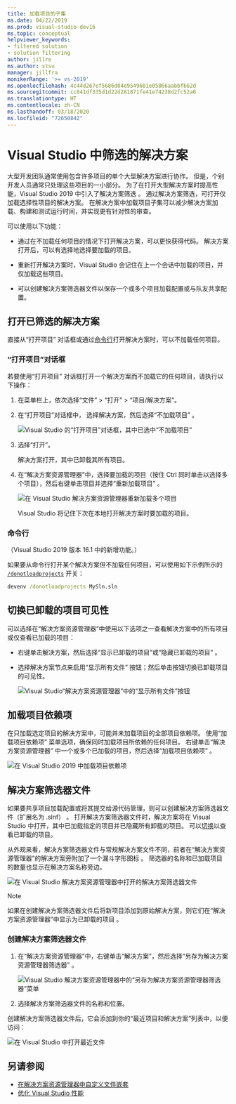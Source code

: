 ```yaml
---
title: 加载项目的子集
ms.date: 04/22/2019
ms.prod: visual-studio-dev16
ms.topic: conceptual
helpviewer_keywords:
- filtered solution
- solution filtering
author: jillre
ms.author: stsu
manager: jillfra
monikerRange: '>= vs-2019'
ms.openlocfilehash: 4c44d267ef5686d04e9549601e05866aabbfb62d
ms.sourcegitcommit: cc841df335d1d22d281871fe41e74238d2fc52a6
ms.translationtype: HT
ms.contentlocale: zh-CN
ms.lasthandoff: 03/18/2020
ms.locfileid: "72650842"
---
```

# <a name="filtered-solutions-in-visual-studio"></a>Visual Studio 中筛选的解决方案

大型开发团队通常使用包含许多项目的单个大型解决方案进行协作。 但是，个别开发人员通常只处理这些项目的一小部分。 为了在打开大型解决方案时提高性能，Visual Studio 2019 中引入了解决方案筛选  。 通过解决方案筛选，可打开仅加载选择性项目的解决方案。 在解决方案中加载项目子集可以减少解决方案加载、构建和测试运行时间，并实现更有针对性的审查。

可以使用以下功能：

- 通过在不加载任何项目的情况下打开解决方案，可以更快获得代码。 解决方案打开后，可以有选择地选择要加载的项目。

- 重新打开解决方案时，Visual Studio 会记住在上一个会话中加载的项目，并仅加载这些项目。

- 可以创建解决方案筛选器文件以保存一个或多个项目加载配置或与队友共享配置。

## <a name="open-a-filtered-solution"></a>打开已筛选的解决方案

直接从“打开项目”  对话框或通过[命令行](#command-line)打开解决方案时，可以不加载任何项目。

### <a name="open-project-dialog"></a>“打开项目”对话框

若要使用“打开项目”  对话框打开一个解决方案而不加载它的任何项目，请执行以下操作：

1. 在菜单栏上，依次选择“文件” > “打开” > “项目/解决方案”。

2. 在“打开项目”对话框中，  选择解决方案，然后选择“不加载项目”  。

   ![Visual Studio 的“打开项目”对话框，其中已选中“不加载项目”](media/filtered-solutions/do-not-load-projects.png)

3. 选择“打开”。 

   解决方案打开，其中已卸载其所有项目。

4. 在“解决方案资源管理器”中，选择要加载的项目（按住 Ctrl 同时单击以选择多个项目），然后右键单击项目并选择“重新加载项目”    。

   ![在 Visual Studio 解决方案资源管理器重新加载多个项目](media/filtered-solutions/reload-project.png)

   Visual Studio 将记住下次在本地打开解决方案时要加载的项目。

### <a name="command-line"></a>命令行

（Visual Studio 2019 版本 16.1 中的新增功能。）

如果要从命令行打开某个解决方案但不加载任何项目，可以使用如下示例所示的 [`/donotloadprojects`](../ide/reference/donotloadprojects-devenv-exe.md) 开关：

```cmd
devenv /donotloadprojects MySln.sln
```

## <a name="toggle-unloaded-project-visibility"></a>切换已卸载的项目可见性

可以选择在“解决方案资源管理器”中使用以下选项之一查看解决方案中的所有项目或仅查看已加载的项目： 

- 右键单击解决方案，然后选择“显示已卸载的项目”或“隐藏已卸载的项目”   。

- 选择解决方案节点来启用“显示所有文件”  按钮；然后单击按钮切换已卸载项目的可见性。

   ![Visual Studio“解决方案资源管理器”中的“显示所有文件”按钮](media/filtered-solutions/show-all-files.PNG)

## <a name="load-project-dependencies"></a>加载项目依赖项

在只加载选定项目的解决方案中，可能并未加载项目的全部项目依赖项。 使用“加载项目依赖项”  菜单选项，确保同时加载项目所依赖的任何项目。 右键单击“解决方案资源管理器”  中一个或多个已加载的项目，然后选择“加载项目依赖项”  。

![在 Visual Studio 2019 中加载项目依赖项](media/filtered-solutions/load-project-dependencies.png)

## <a name="solution-filter-files"></a>解决方案筛选器文件

如果要共享项目加载配置或将其提交给源代码管理，则可以创建解决方案筛选器文件（扩展名为 .slnf）  。 打开解决方案筛选器文件时，解决方案将在 Visual Studio 中打开，其中已加载指定的项目并已隐藏所有卸载的项目。 可以[切换](#toggle-unloaded-project-visibility)以查看已卸载的项目。

从外观来看，解决方案筛选器文件与常规解决方案文件不同，前者在“解决方案资源管理器”的解决方案旁附加了一个漏斗字形图标  。 筛选器的名称和已加载项目的数量也显示在解决方案名称旁边。

![在 Visual Studio 解决方案资源管理器中打开的解决方案筛选器文件](media/filtered-solutions/solution-filter.PNG)

> [!NOTE]
> 如果在创建解决方案筛选器文件后将新项目添加到原始解决方案，则它们在“解决方案资源管理器”中显示为已卸载的项目  。

### <a name="create-a-solution-filter-file"></a>创建解决方案筛选器文件

1. 在“解决方案资源管理器”中，右键单击“解决方案”，然后选择“另存为解决方案资源管理器筛选器”   。

   ![Visual Studio 解决方案资源管理器中的“另存为解决方案资源管理器筛选器”菜单](media/filtered-solutions/save-as-solution-filter.png)

2. 选择解决方案筛选器文件的名称和位置。

创建解决方案筛选器文件后，它会添加到你的“最近项目和解决方案”列表中，以便访问： 

![在 Visual Studio 中打开最近文件](media/filtered-solutions/open-recent.png)

## <a name="see-also"></a>另请参阅

- [在解决方案资源管理器中自定义文件嵌套](file-nesting-solution-explorer.md)
- [优化 Visual Studio 性能](optimize-visual-studio-performance.md)
